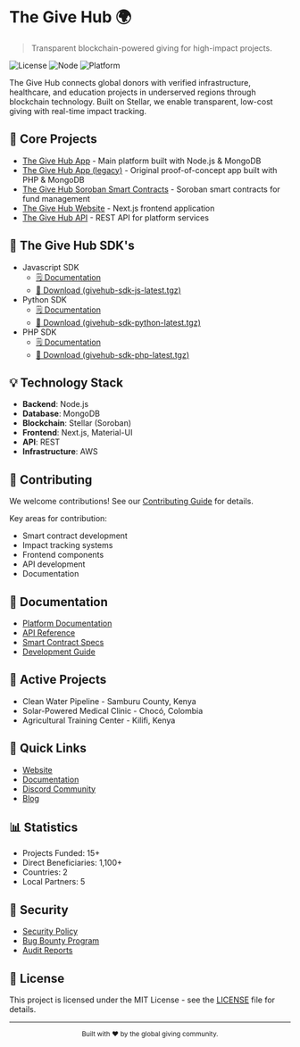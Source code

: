# The Give Hub 🌍

> Transparent blockchain-powered giving for high-impact projects.

![License](https://img.shields.io/badge/license-MIT-blue.svg)
![Node](https://img.shields.io/badge/node-%3E%3D18.0.0-green.svg)
![Platform](https://img.shields.io/badge/platform-Stellar-00ced1.svg)

The Give Hub connects global donors with verified infrastructure, healthcare, and education projects in underserved regions through blockchain technology. Built on Stellar, we enable transparent, low-cost giving with real-time impact tracking.

## 🚀 Core Projects

- [The Give Hub App](https://github.com/thegivehub/app2) - Main platform built with Node.js & MongoDB
- [The Give Hub App (legacy)](https://github.com/thegivehub/app) - Original proof-of-concept app built with PHP & MongoDB
- [The Give Hub Soroban Smart Contracts](https://github.com/thegivehub/smartcontracts) - Soroban smart contracts for fund management
- [The Give Hub Website](https://github.com/thegivehub/site) - Next.js frontend application
- [The Give Hub API](https://github.com/thegivehub/api) - REST API for platform services

## 🧩 The Give Hub SDK's

- Javascript SDK
  - [🗒️ Documentation](https://thegivehub.com/sdk/js)
  - [📂 Download (givehub-sdk-js-latest.tgz)](https://thegivehub.com/sdk/givehub-sdk-js-latest.tgz)
- Python SDK
  - [🗒️ Documentation](https://thegivehub.com/sdk/python)
  - [📂 Download (givehub-sdk-python-latest.tgz)](https://thegivehub.com/sdk/givehub-sdk-python-latest.tgz)
- PHP SDK
  - [🗒️ Documentation](https://thegivehub.com/sdk/php)
  - [📂 Download (givehub-sdk-php-latest.tgz)](https://thegivehub.com/sdk/givehub-sdk-php-latest.tgz)

## 💡 Technology Stack

- **Backend**: Node.js
- **Database**: MongoDB
- **Blockchain**: Stellar (Soroban)
- **Frontend**: Next.js, Material-UI
- **API**: REST
- **Infrastructure**: AWS

## 🤝 Contributing

We welcome contributions! See our [Contributing Guide](CONTRIBUTING.md) for details.

Key areas for contribution:
- Smart contract development
- Impact tracking systems
- Frontend components
- API development
- Documentation

## 📘 Documentation

- [Platform Documentation](docs/platform.md)
- [API Reference](docs/api.md)
- [Smart Contract Specs](docs/contracts.md)
- [Development Guide](docs/development.md)

## 🌟 Active Projects

- Clean Water Pipeline - Samburu County, Kenya
- Solar-Powered Medical Clinic - Chocó, Colombia
- Agricultural Training Center - Kilifi, Kenya

## 🔗 Quick Links

- [Website](https://thegivehub.com)
- [Documentation](https://docs.thegivehub.com)
- [Discord Community](https://discord.gg/thegivehub)
- [Blog](https://blog.thegivehub.com)

## 📊 Statistics

- Projects Funded: 15+
- Direct Beneficiaries: 1,100+
- Countries: 2
- Local Partners: 5

## 🔐 Security

- [Security Policy](SECURITY.md)
- [Bug Bounty Program](SECURITY.md#bounty)
- [Audit Reports](docs/audits)

## 📜 License

This project is licensed under the MIT License - see the [LICENSE](LICENSE) file for details.

---

<div align="center">
  <sub>Built with ❤️ by the global giving community.</sub>
</div>
